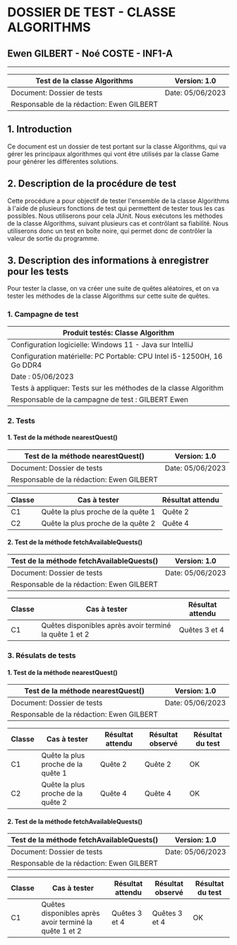 # DOSSIER DE TEST - CLASSE ALGORITHMS
## Ewen GILBERT - Noé COSTE - INF1-A

---
| Test de la classe Algorithms              | Version: 1.0     |
|-------------------------------------------|------------------|
| Document: Dossier de tests                | Date: 05/06/2023 |
| Responsable de la rédaction: Ewen GILBERT |

## 1. Introduction

Ce document est un dossier de test portant sur la classe Algorithms, qui va gérer les principaux algorithmes qui vont être utilisés par la classe Game pour générer les différentes solutions.
## 2. Description de la procédure de test

Cette procédure a pour objectif de tester l'ensemble de la classe Algorithms à l'aide de plusieurs fonctions de test qui permettent de tester tous les cas possibles. Nous utiliserons pour cela JUnit. Nous exécutons les méthodes de la classe Algorithms, suivant plusieurs cas et contrôlant sa fiabilité. Nous utiliserons donc un test en boîte noire, qui permet donc de contrôler la valeur de sortie du programme.

## 3.	Description des informations à enregistrer pour les tests

Pour tester la classe, on va créer une suite de quêtes aléatoires, et on va tester les méthodes de la classe Algorithms sur cette suite de quêtes.

### 1. Campagne de test

| Produit testés: Classe Algorithm                                       |
|------------------------------------------------------------------------|
| Configuration logicielle: Windows 11 - Java sur IntelliJ               |
| Configuration matérielle: PC Portable: CPU Intel i5-12500H, 16 Go DDR4 |
| Date : 05/06/2023                                                      |
| Tests à appliquer: Tests sur les méthodes de la classe Algorithm       |
| Responsable de la campagne de test : GILBERT Ewen                      |

### 2. Tests

#### 1. Test de la méthode nearestQuest()

| Test de la méthode nearestQuest()         | Version: 1.0     |
|-------------------------------------------|------------------|
| Document: Dossier de tests                | Date: 05/06/2023 |
| Responsable de la rédaction: Ewen GILBERT |

| Classe | Cas à tester                       | Résultat attendu |
|--------|------------------------------------|------------------|
| C1     | Quête la plus proche de la quête 1 | Quête 2          |
| C2     | Quête la plus proche de la quête 2 | Quête 4          |


#### 2. Test de la méthode fetchAvailableQuests()

| Test de la méthode fetchAvailableQuests() | Version: 1.0     |
|-------------------------------------------|------------------|
| Document: Dossier de tests                | Date: 05/06/2023 |
| Responsable de la rédaction: Ewen GILBERT |

| Classe | Cas à tester                                           | Résultat attendu |
|--------|--------------------------------------------------------|------------------|
| C1     | Quêtes disponibles après avoir terminé la quête 1 et 2 | Quêtes 3 et 4    |

### 3. Résulats de tests

#### 1. Test de la méthode nearestQuest()

| Test de la méthode nearestQuest()         | Version: 1.0     |
|-------------------------------------------|------------------|
| Document: Dossier de tests                | Date: 05/06/2023 |
| Responsable de la rédaction: Ewen GILBERT |

| Classe | Cas à tester                       | Résultat attendu | Résultat observé | Résultat du test |
|--------|------------------------------------|------------------|------------------|------------------|
| C1     | Quête la plus proche de la quête 1 | Quête 2          | Quête 2          | OK               |
| C2     | Quête la plus proche de la quête 2 | Quête 4          | Quête 4          | OK               |


#### 2. Test de la méthode fetchAvailableQuests()

| Test de la méthode fetchAvailableQuests() | Version: 1.0     |
|-------------------------------------------|------------------|
| Document: Dossier de tests                | Date: 05/06/2023 |
| Responsable de la rédaction: Ewen GILBERT |

| Classe | Cas à tester                                           | Résultat attendu | Résultat observé | Résultat du test |
|--------|--------------------------------------------------------|------------------|------------------|------------------|
| C1     | Quêtes disponibles après avoir terminé la quête 1 et 2 | Quêtes 3 et 4    | Quêtes 3 et 4    | OK               |